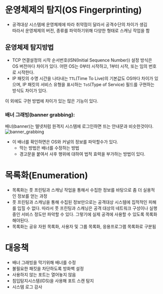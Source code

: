 # 운영체제의 탐지(OS Fingerprinting)

* 공격대상 시스템에 운영체제에 따라 취약점이 달라서 공격수단의 차이가 생김  
따라서 운영체제의 버전, 종류를 파악하기위해 다양한 형태로 스캐닝 작업을 함

## 운영체제 탐지방법

* TCP 연결설정의 시작 순서번호(ISN(Initial Sequence Number)) 설정 방식은 OS 버전마다 차이가 있다. 어떤 OS는 0부터 시작하고, 1부터 시작, 또는 임의 번호로 시작한다.
* IP 패킷의 수명 시간을 나타내는 `TTL`(Time To Live)의 기본값도 OS마다 차이가 있으며, 
IP 패킷의 서비스 유형을 표시하는 `ToS`(Type of Service) 필드를 구현하는 방식도 차이가 있다.

이 외에도 구현 방법에 차이가 있는 많은 기능이 있다.


### 배너 그래빙(banner grabbing): 
배너(banner)는 텔넷처럼 원격지 시스템에 로그인하면 뜨는 안내문과 비슷한것이다.
![banner_grabbing](https://hack.technoherder.com/content/images/2021/06/banner-grab-script.png)

* 이 배너를 확인하면은 OS와 커널의 정보를 파악할수가 있다.
    * 막는 방법은 배너를 수정하는 방법
    * 경고문을 붙여서 사후 행위에 대하여 법적 효력을 부가하는 방법이 있다.

# 목록화(Enumeration)
* 목록화는 풋 프린팅과 스캐닝 작업을 통해서 수집한 정보를 바탕으로 좀 더 실용적인 정보를 얻는 과정
* 풋 프린팅과 스캐닝을 통해 수집된 정보만으로는 공격대상 시스템에 집적적인 피해를 입힐 수 없다. 따라서 풋 프린팅과 스캐닝은 공격 대상의 네트워크 구성이나 실행 중인 서비스 정도만 파악할 수 있다. 그렇기에 실제 공격에 사용할 수 있도록 목록화 해야된다.
* 목록화는 공유 자원 목록화, 사용자 및 그룹 목록화, 응용프로그램 목록화로 구분됨

# 대응책

* 배너 그래빙을 막기위해 배너를 수정
* 불필요한 패킷을 차단하도록 방화벽 설정
* 사용하지 않는 포트는 열어놓지 않음
* 침입탐지시스템(IDS)을 사용해 포트 스캔 탐지
* 시스템 로그 감사
